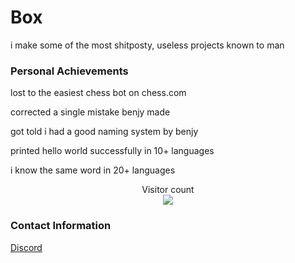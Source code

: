 # Box  

i make some of the most shitposty, useless projects known to man  
### Personal Achievements  

lost to the easiest chess bot on chess.com  

corrected a single mistake benjy made  

got told i had a good naming system by benjy  

printed hello world successfully in 10+ languages  

i know the same word in 20+ languages  

<p align="center"> 
  Visitor count<br>
  <img src="https://profile-counter.glitch.me/Bocksa/count.svg" />
</p>

### Contact Information  

[Discord](https://discord.com/users/798027635979845682)  
